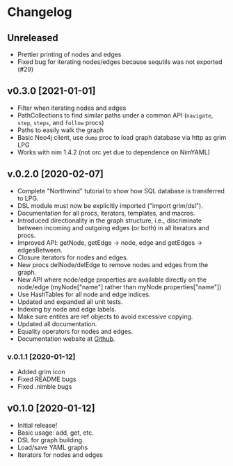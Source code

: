 # Changelog

## Unreleased

- Prettier printing of nodes and edges
- Fixed bug for iterating nodes/edges because sequtils was not exported (#29)

## v0.3.0 [2021-01-01]

- Filter when iterating nodes and edges
- PathCollections to find similar paths under a common API (`navigate`, `step`, `steps`, and `follow` procs)
- Paths to easily walk the graph
- Basic Neo4j client, use `dump` proc to load graph database via http as grim LPG
- Works with nim 1.4.2 (not orc yet due to dependence on NimYAML)

## v.0.2.0 [2020-02-07]

- Complete "Northwind" tutorial to show how SQL database is transferred to LPG.
- DSL module must now be explicitly imported ("import grim/dsl").
- Documentation for all procs, iterators, templates, and macros.
- Introduced directionality in the graph structure, i.e., discriminate between incoming and outgoing edges (or both) in all iterators and procs.
- Improved API: getNode, getEdge -> node, edge and getEdges -> edgesBetween.
- Closure iterators for nodes and edges.
- New procs delNode/delEdge to remove nodes and edges from the graph.
- New API where node/edge properties are available directly on the node/edge (myNode["name"] rather than myNode.properties["name"])
- Use HashTables for all node and edge indices.
- Updated and expanded all unit tests.
- Indexing by node and edge labels.
- Make sure entites are ref objects to avoid excessive copying.
- Updated all documentation.
- Equality operators for nodes and edges.
- Documentation website at [Github](https://ebran.github.io/grim/).

### v.0.1.1 [2020-01-12]

- Added grim icon
- Fixed README bugs
- Fixed .nimble bugs

## v0.1.0 [2020-01-12]

- Initial release!
- Basic usage: add, get, etc.
- DSL for graph building.
- Load/save YAML graphs
- Iterators for nodes and edges
